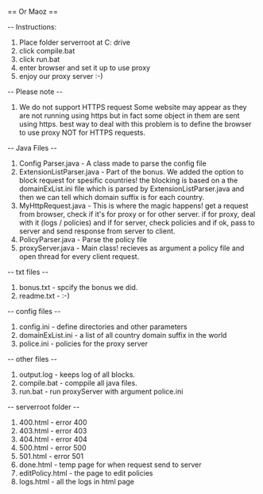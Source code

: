 == Or Maoz ==

-- Instructions: 
1. Place folder serverroot at C: drive
2. click compile.bat
3. click run.bat
4. enter browser and set it up to use proxy
5. enjoy our proxy server :-)

-- Please note -- 
1. We do not support HTTPS request
	Some website may appear as they are not running using https but in fact some object in them are sent using https.
	best way to deal with this problem is to define the browser to use proxy NOT for HTTPS requests.

-- Java Files --
1. Config Parser.java - A class made to parse the config file
2. ExtensionListParser.java - Part of the bonus. We added the option to block request for spesific countries!
						the blocking is based on a the domainExList.ini file which is parsed by ExtensionListParser.java
						and then we can tell which domain suffix is for each country.
3. MyHttpRequest.java - This is where the magic happens! get a request from browser, check if it's for proxy or for other server. 
					if for proxy, deal with it (logs / policies) and if for server, check policies and if ok, pass to server and 
					send response from server to client.
4. PolicyParser.java - Parse the policy file
5. proxyServer.java - Main class! recieves as argument a policy file and open thread for every client request.

-- txt files --
1. bonus.txt - spcify the bonus we did.
2. readme.txt - :-)

-- config files --
1. config.ini - define directories and other parameters
2. domainExList.ini - a list of all country domain suffix in the world
3. police.ini - policies for the proxy server 

-- other files --
1. output.log - keeps log of all blocks.
2. compile.bat - comppile all java files.
3. run.bat - run proxyServer with argument police.ini

-- serverroot folder --
1. 400.html - error 400
2. 403.html - error 403
3. 404.html - error 404
4. 500.html - error 500
5. 501.html - error 501
6. done.html - temp page for when request send to server
7. editPolicy.html - the page to edit policies
8. logs.html - all the logs in html page
